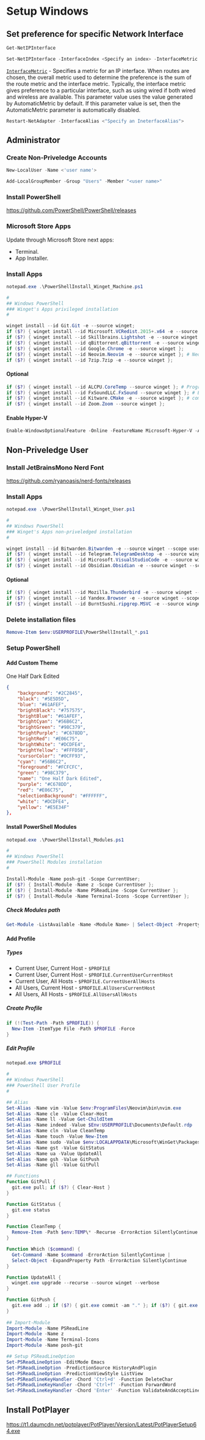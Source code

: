# Setup Windows

## Set preference for specific Network Interface

```powershell
Get-NetIPInterface
```

```powershell
Set-NetIPInterface -InterfaceIndex <Specify an index> -InterfaceMetric <Specify a metric>
```

[`InterfaceMetric`](https://learn.microsoft.com/en-us/powershell/module/nettcpip/set-netipinterface?view=windowsserver2022-ps) - Specifies a metric for an IP interface. When routes are chosen, the overall metric used to determine the preference is the sum of the route metric and the interface metric. Typically, the interface metric gives preference to a particular interface, such as using wired if both wired and wireless are available. This parameter value uses the value generated by AutomaticMetric by default. If this parameter value is set, then the AutomaticMetric parameter is automatically disabled.

```powershell
Restart-NetAdapter -InterfaceAlias <"Specify an IneterfaceAlias">
```

## Administrator

### Create Non-Priveledge Accounts

```powershell
New-LocalUser -Name <'user name'>
```

```powershell
Add-LocalGroupMember -Group "Users" -Member "<user name>"
```

### Install PowerShell

https://github.com/PowerShell/PowerShell/releases

### Microsoft Store Apps

Update through Microsoft Store next apps:

- Terminal.
- App Installer.

### Install Apps

```powershell
notepad.exe .\PowerShellInstall_Winget_Machine.ps1
```

```powershell
#
## Windows PowerShell
### Winget's Apps privileged installation 
#

winget install --id Git.Git -e --source winget;
if ($?) { winget install --id Microsoft.VCRedist.2015+.x64 -e --source winget };
if ($?) { winget install --id Skillbrains.Lightshot -e --source winget };
if ($?) { winget install --id qBittorrent.qBittorrent -e --source winget };
if ($?) { winget install --id Google.Chrome -e --source winget };
if ($?) { winget install --id Neovim.Neovim -e --source winget }; # Neovim is a refactor, and sometimes redactor, in the tradition of Vim
if ($?) { winget install --id 7zip.7zip -e --source winget };
```

#### Optional

```powershell
if ($?) { winget install --id ALCPU.CoreTemp --source winget }; # Program to monitor processor temperature and other vital information
if ($?) { winget install --id FxSoundLLC.FxSound --source winget }; # Equalizer for Windows
if ($?) { winget install --id Kitware.CMake -e --source winget }; # compiler for Neovim
if ($?) { winget install --id Zoom.Zoom --source winget };
```

#### Enable Hyper-V

```powershell
Enable-WindowsOptionalFeature -Online -FeatureName Microsoft-Hyper-V -All
```

## Non-Priveledge User

### Install JetBrainsMono Nerd Font

https://github.com/ryanoasis/nerd-fonts/releases

### Install Apps

```powershell
notepad.exe .\PowerShellInstall_Winget_User.ps1
```

```powershell
#
## Windows PowerShell
### Winget's Apps non-priveledged installation
#

winget install --id Bitwarden.Bitwarden -e --source winget --scope user;
if ($?) { winget install --id Telegram.TelegramDesktop -e --source winget --scope user };
if ($?) { winget install --id Microsoft.VisualStudioCode -e --source winget --scope user };
if ($?) { winget install --id Obsidian.Obsidian -e --source winget --scope user };
```

#### Optional

```powershell
if ($?) { winget install --id Mozilla.Thunderbird -e --source winget --scope user };
if ($?) { winget install --id Yandex.Browser -e --source winget --scope user };
if ($?) { winget install --id BurntSushi.ripgrep.MSVC -e --source winget --scope user }; # rigrep for Neovim 
```

### Delete installation files

```powershell
Remove-Item $env:USERPROFILE\PowerShellInstall_*.ps1
```

### Setup PowerShell

#### Add Custom Theme

One Half Dark Edited

```json
{
	"background": "#2C2845",
	"black": "#5E5D5D",
	"blue": "#61AFEF",
	"brightBlack": "#757575",
	"brightBlue": "#61AFEF",
	"brightCyan": "#56B6C2",
	"brightGreen": "#98C379",
	"brightPurple": "#C678DD",
	"brightRed": "#E06C75",
	"brightWhite": "#DCDFE4",
	"brightYellow": "#FFFD58",
	"cursorColor": "#0CFF93",
	"cyan": "#56B6C2",
	"foreground": "#FCFCFC",
	"green": "#98C379",
	"name": "One Half Dark Edited",
	"purple": "#C678DD",
	"red": "#E06C75",
	"selectionBackground": "#FFFFFF",
	"white": "#DCDFE4",
	"yellow": "#E5E34F"
},
```

#### Install PowerShell Modules

```powershell
notepad.exe .\PowerShellInstall_Modules.ps1
```

```powershell
#
## Windows PowerShell
### PowerShell Modules installation
#

Install-Module -Name posh-git -Scope CurrentUser;
if ($?) { Install-Module -Name z -Scope CurrentUser };
if ($?) { Install-Module -Name PSReadLine -Scope CurrentUser };
if ($?) { Install-Module -Name Terminal-Icons -Scope CurrentUser };
```

##### Check Modules path

```powershell
Get-Module -ListAvailable -Name <Module Name> | Select-Object -Property Path
```

#### Add Profile

##### Types

- Current User, Current Host - `$PROFILE`
- Current User, Current Host - `$PROFILE.CurrentUserCurrentHost`
- Current User, All Hosts - `$PROFILE.CurrentUserAllHosts`
- All Users, Current Host - `$PROFILE.AllUsersCurrentHost`
- All Users, All Hosts - `$PROFILE.AllUsersAllHosts`

##### Create Profile

```powershell
if (!(Test-Path -Path $PROFILE)) {
  New-Item -ItemType File -Path $PROFILE -Force
}
```

##### Edit Profile

```powershell
notepad.exe $PROFILE
```

```powershell
#
## Windows PowerShell
### PowerShell User Profile
#

## Alias
Set-Alias -Name vim -Value $env:ProgramFiles\Neovim\bin\nvim.exe
Set-Alias -Name cle -Value Clear-Host
Set-Alias -Name ll -Value Get-ChildItem
Set-Alias -Name indeed -Value $Env:USERPROFILE\Documents\Default.rdp
Set-Alias -Name cln -Value CleanTemp 
Set-Alias -Name touch -Value New-Item
Set-Alias -Name sudo -Value $env:LOCALAPPDATA\Microsoft\WinGet\Packages\gerardog.gsudo_Microsoft.Winget.Source_8wekyb3d8bbwe\x64\gsudo.exe
Set-Alias -Name gst -Value GitStatus
Set-Alias -Name ua -Value UpdateAll
Set-Alias -Name gsh -Value GitPush
Set-Alias -Name gll -Value GitPull

## Functions
Function GitPull {
  git.exe pull; if ($?) { Clear-Host }
}

Function GitStatus {
  git.exe status
}

Function CleanTemp {
  Remove-Item -Path $env:TEMP\* -Recurse -ErrorAction SilentlyContinue
}

Function Which ($command) {
  Get-Command -Name $command -ErrorAction SilentlyContinue |
  Select-Object -ExpandProperty Path -ErrorAction SilentlyContinue
}

Function UpdateAll {
  winget.exe upgrade --recurse --source winget --verbose
}

Function GitPush {
  git.exe add .; if ($?) { git.exe commit -am "." }; if ($?) { git.exe push }; if ($?) { Clear-Host }
}
  
## Import-Module
Import-Module -Name PSReadLine
Import-Module -Name z
Import-Module -Name Terminal-Icons
Import-Module -Name posh-git

## Setup PSReadLineOption
Set-PSReadLineOption -EditMode Emacs
Set-PSReadLineOption -PredictionSource HistoryAndPlugin
Set-PSReadLineOption -PredictionViewStyle ListView
Set-PSReadlineKeyHandler -Chord 'Ctrl+d' -Function DeleteChar
Set-PSReadLineKeyHandler -Chord 'Ctrl+f' -Function ForwardWord
Set-PSReadLineKeyHandler -Chord 'Enter' -Function ValidateAndAcceptLine
```

## Install PotPlayer

https://t1.daumcdn.net/potplayer/PotPlayer/Version/Latest/PotPlayerSetup64.exe
